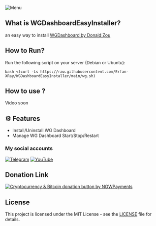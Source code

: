 
![Menu](https://github.com/Erfan-XRay/HPulse/blob/main/menu.png)

## What is WGDashboardEasyInstaller?
an easy way to install [WGDashboard by Donald Zou](https://github.com/donaldzou/WGDashboard)
## How to Run?
Run the following script on your server (Debian or Ubuntu):
```
bash <(curl -Ls https://raw.githubusercontent.com/Erfan-XRay/WGDashboardEasyInstaller/main/wg.sh)
```
## How to use ?
Video soon
## ⚙️ Features
- Install/Uninstall WG Dashboard
- Manage WG Dashboard Start/Stop/Restart

### My social accounts

[![Telegram](https://img.shields.io/badge/Telegram--0088CC?style=for-the-badge&logo=telegram&logoColor=white)](https://t.me/Erfan_XRay) 
[![YouTube](https://img.shields.io/badge/YouTube--FF0000?style=for-the-badge&logo=youtube&logoColor=white)](https://www.youtube.com/@Erfan_XRay/videos)

## Donation Link

<a href="https://nowpayments.io/donation?api_key=HHZTHS8-YC9MEHG-HTC73AH-5WVP950" target="_blank" rel="noreferrer noopener">
    <img src="https://nowpayments.io/images/embeds/donation-button-white.svg" alt="Cryptocurrency & Bitcoin donation button by NOWPayments">
</a>

## License

This project is licensed under the MIT License - see the [LICENSE](./LICENSE) file for details.
